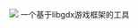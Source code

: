 [![](https://www.jitpack.io/v/karamay00/YuyointeractiveUtils.svg)](https://www.jitpack.io/#karamay00/YuyointeractiveUtils)
一个基于libgdx游戏框架的工具
